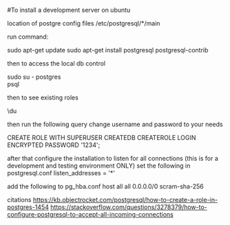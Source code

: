 
#To install a development server on ubuntu 


location of postgre config files
/etc/postgresql/*/main

run command:

sudo apt-get update
sudo apt-get install postgresql postgresql-contrib

then to access the local db control

sudo su - postgres  
psql

then to see existing roles 

\du

then run the following query change username and password to your needs 

CREATE ROLE <username> WITH SUPERUSER CREATEDB CREATEROLE LOGIN ENCRYPTED PASSWORD '1234'; 


after that configure the installation to listen for all connections (this is for a development and testing environment ONLY)
set the following in postgresql.conf
listen_addresses = '*'

add the following to pg_hba.conf
host    all             all             0.0.0.0/0               scram-sha-256


citations
https://kb.objectrocket.com/postgresql/how-to-create-a-role-in-postgres-1454
https://stackoverflow.com/questions/3278379/how-to-configure-postgresql-to-accept-all-incoming-connections
